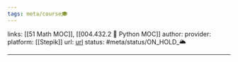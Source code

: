 ```yaml
---
tags: meta/course🎓
---
```

links: [[51 Math MOC]], [[004.432.2 🐍 Python MOC]]
author: 
provider: 
platform: [[Stepik]]
url: [url](https://stepik.org/course/3356/syllabus)
status: #meta/status/ON_HOLD_🌥️

---